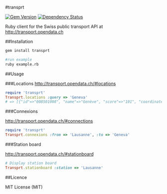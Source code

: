 #transprt

[![Gem Version](https://badge.fury.io/rb/transprt.png)](http://badge.fury.io/rb/transprt)
[![Dependency Status](https://gemnasium.com/ghn/transprt.png)](https://gemnasium.com/ghn/transprt)

Ruby client for the Swiss public transport API at http://transport.opendata.ch

##Installation

```bash
gem install transprt

#run example
ruby example.rb
```

##Usage

###Locations
http://transport.opendata.ch/#locations

```ruby
require 'transprt'
Transprt.locations :query => 'Geneva'
# => [{"id"=>"008501008", "name"=>"Genève", "score"=>"101", "coordinate"=>{"type"=>"WGS84", "x"=>6.142455, "y"=>46.210199}, "distance"=>nil}]
```

###Connexions

http://transport.opendata.ch/#connections

```ruby
require 'transprt'
Transprt.connexions :from => 'Lausanne', :to => 'Geneva'
```

###Station board

http://transport.opendata.ch/#stationboard

```ruby
# Display station board
Transprt.stationboard :station => 'Lausanne'
```

##Licence

MIT License (MIT)
